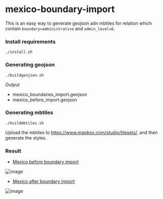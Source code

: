 # mexico-boundary-import

This is an easy way to generate geojson adn mbtiles for relation which contain `boundary=administrative` and `admin_level=6`.


### Install requirements

```
./install.sh

```

### Generating geojson 

```
./buildgeojson.sh

```

*Output*

- mexico_boundaries_import.geojson 
- mexico_before_import.geojson


### Generating mbtiles 

```
./buildmbtiles.sh

```
Upload the mbtiles to https://www.mapbox.com/studio/tilesets/, and then generate the styles.


### Result

- [Mexico before boundary import](https://api.mapbox.com/styles/v1/ruben/cimp0k7px00ckahm7fijbzviv.html?title=true&access_token=pk.eyJ1IjoicnViZW4iLCJhIjoiYlBrdkpRWSJ9.JgDDxJkvDn3us36aGzR6vg#4.56/23.959/-98.276)

![image](https://cloud.githubusercontent.com/assets/1152236/14329301/6795a6fa-fc00-11e5-93c6-e2b274116a40.png)

- [Mexico after boundary import](https://api.mapbox.com/styles/v1/ruben/cimp0hdf3003vb8m7dszon345.html?title=true&access_token=pk.eyJ1IjoicnViZW4iLCJhIjoiYlBrdkpRWSJ9.JgDDxJkvDn3us36aGzR6vg#5.18/23.797/-99.708)

![image](https://cloud.githubusercontent.com/assets/1152236/14329271/4ff5f0fe-fc00-11e5-98ba-ee0b398971ab.png)